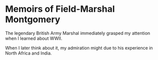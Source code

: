 # Memoirs of Field-Marshal Montgomery

The legendary British Army Marshal immediately grasped my attention when I learned about WWII.

When I later think about it, my admiration might due to his experience in North Africa and India. 
